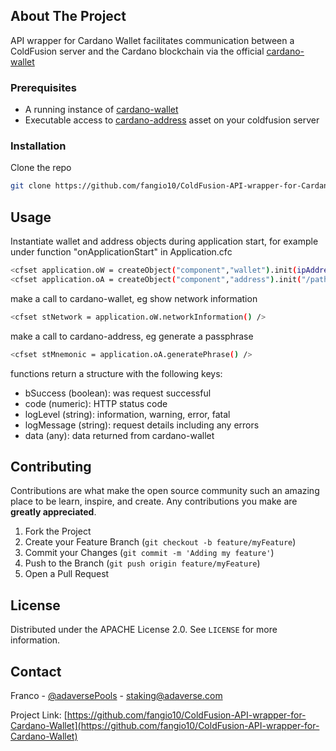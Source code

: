 <!-- ABOUT THE PROJECT -->
## About The Project

API wrapper for Cardano Wallet facilitates communication between a ColdFusion server and the Cardano blockchain via the official [cardano-wallet](https://github.com/input-output-hk/cardano-wallet)


### Prerequisites

* A running instance of [cardano-wallet](https://github.com/input-output-hk/cardano-wallet/releases/tag/v2021-06-11)
* Executable access to [cardano-address](https://github.com/input-output-hk/cardano-addresses/releases/tag/3.5.0) asset on your coldfusion server


### Installation

Clone the repo
   ```sh
   git clone https://github.com/fangio10/ColdFusion-API-wrapper-for-Cardano-Wallet.git
   ```

<!-- USAGE EXAMPLES -->
## Usage

Instantiate wallet and address objects during application start, for example under function "onApplicationStart" in Application.cfc

   ```sh
   <cfset application.oW = createObject("component","wallet").init(ipAddress="192.168.1.1",logFile="wallet.log") />
   <cfset application.oA = createObject("component","address").init("/path/to/cardano-address") />
   ```

make a call to cardano-wallet, eg show network information

   ```sh
   <cfset stNetwork = application.oW.networkInformation() />
   ```

make a call to cardano-address, eg generate a passphrase

   ```sh
   <cfset stMnemonic = application.oA.generatePhrase() />
   ```

functions return a structure with the following keys:
- bSuccess (boolean): was request successful
- code (numeric): HTTP status code
- logLevel (string): information, warning, error, fatal
- logMessage (string): request details including any errors
- data (any): data returned from cardano-wallet


<!-- CONTRIBUTING -->
## Contributing

Contributions are what make the open source community such an amazing place to be learn, inspire, and create. Any contributions you make are **greatly appreciated**.

1. Fork the Project
2. Create your Feature Branch (`git checkout -b feature/myFeature`)
3. Commit your Changes (`git commit -m 'Adding my feature'`)
4. Push to the Branch (`git push origin feature/myFeature`)
5. Open a Pull Request



<!-- LICENSE -->
## License

Distributed under the APACHE License 2.0. See `LICENSE` for more information.



<!-- CONTACT -->
## Contact

Franco - [@adaversePools](https://twitter.com/AdaversePools) - staking@adaverse.com

Project Link: [https://github.com/fangio10/ColdFusion-API-wrapper-for-Cardano-Wallet](https://github.com/fangio10/ColdFusion-API-wrapper-for-Cardano-Wallet)
